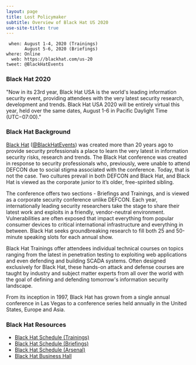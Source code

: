 ```yaml
---
layout: page
title: Lost Policymaker
subtitle: Overview of Black Hat US 2020
use-site-title: true
---
```


```
 when: August 1-4, 2020 (Trainings)
       August 5-6, 2020 (Briefings)
where: Online
  web: https://blackhat.com/us-20
tweet: @BlackHatEvents
```

### Black Hat 2020
"Now in its 23rd year, Black Hat USA is the world's leading information security event, providing attendees with the very latest security research, development and trends. Black Hat USA 2020 will be entirely virtual this year, held over the same dates, August 1-6 in Pacific Daylight Time (UTC−07:00)."

### Black Hat Background

[Black Hat](https://blackhat.com/us-19) ([@BlackHatEvents](https://twitter.com/blackhatevents)) was created more than 20 years ago to provide security professionals a place to learn the very latest in information security risks, research and trends. The Black Hat conference was created in response to security professionals who, previously, were unable to attend DEFCON due to social stigma associated with the conference. Today, that is not the case. Two cultures prevail in both DEFCON and Black Hat, and Black Hat is viewed as the corporate junior to it’s older, free-spirited sibling.

The conference offers two sections - Briefings and Trainings, and is viewed as a corporate security conference unlike DEFCON. Each year, internationally leading security researchers take the stage to share their latest work and exploits in a friendly, vendor-neutral environment. Vulnerabilities are often exposed that impact everything from popular consumer devices to critical international infrastructure and everything in between. Black Hat seeks groundbreaking research to fill both 25 and 50-minute speaking slots for each annual show.

Black Hat Trainings offer attendees individual technical courses on topics ranging from the latest in penetration testing to exploiting web applications and even defending and building SCADA systems. Often designed exclusively for Black Hat, these hands-on attack and defense courses are taught by industry and subject matter experts from all over the world with the goal of defining and defending tomorrow's information security landscape.

From its inception in 1997, Black Hat has grown from a single annual conference in Las Vegas to a conference series held annually in the United States, Europe and Asia.


### Black Hat Resources
* [Black Hat Schedule (Trainings)](https://www.blackhat.com/us-20/training/schedule/index.html)
* [Black Hat Schedule (Briefings)](https://www.blackhat.com/us-20/briefings/schedule/index.html)
* [Black Hat Schedule (Arsenal)](https://www.blackhat.com/us-20/arsenal/schedule/index.html)
* [Black Hat Business Hall](https://www.blackhat.com/us-20/business-hall.html)
